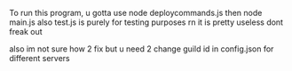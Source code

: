 To run this program, u gotta use node deploycommands.js then node main.js
also test.js is purely for testing purposes rn it is pretty useless dont freak out

also im not sure how 2 fix but u need 2 change guild id in config.json for different servers
